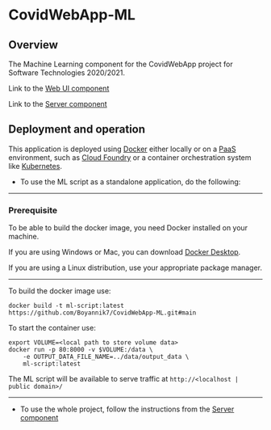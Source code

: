 # CovidWebApp-ML

## Overview
The Machine Learning component for the CovidWebApp project for Software Technologies 2020/2021.

Link to the [Web UI component](https://github.com/Boyannik7/CovidWebApp-front-end)

Link to the [Server component](https://github.com/Boyannik7/CovidWebApp-server)

## Deployment and operation

This application is deployed using [Docker](https://www.docker.com/) either locally or on a 
[PaaS](https://azure.microsoft.com/en-us/overview/what-is-paas/) environment, such as [Cloud Foundry](https://www.cloudfoundry.org/)
or a container orchestration system like [Kubernetes](https://kubernetes.io/).

- To use the ML script as a standalone application, do the following:

---
### Prerequisite
To be able to build the docker image, you need Docker installed on your machine.

If you are using Windows or Mac, you can download [Docker Desktop](https://www.docker.com/products/docker-desktop).

If you are using a Linux distribution, use your appropriate package manager.

---

To build the docker image use:
```
docker build -t ml-script:latest https://github.com/Boyannik7/CovidWebApp-ML.git#main
```
To start the container use:
```
export VOLUME=<local path to store volume data>
docker run -p 80:8000 -v $VOLUME:/data \
    -e OUTPUT_DATA_FILE_NAME=../data/output_data \
    ml-script:latest
```

The ML script will be available to serve traffic at `http://<localhost | public domain>/`

---

- To use the whole project, follow the instructions from the [Server component](https://github.com/Boyannik7/CovidWebApp-server)
